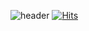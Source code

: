 ![header](https://capsule-render.vercel.app/api?type=wave&color=auto&height=300&section=header&text=Welcome%20to%20ppunikim&fontSize=70)
[![Hits](https://hits.seeyoufarm.com/api/count/incr/badge.svg?url=https%3A%2F%2Fgithub.com%2Fgjbae1212%2Fhit-counter)](https://hits.seeyoufarm.com)                    